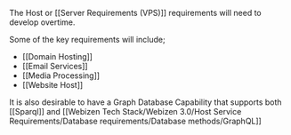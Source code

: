 The Host or [[Server Requirements (VPS)]] requirements will need to develop overtime.  

Some of the key requirements will include;

- [[Domain Hosting]]
- [[Email Services]]
- [[Media Processing]]
- [[Website Host]]

It is also desirable to have a Graph Database Capability that supports both [[Sparql]] and [[Webizen Tech Stack/Webizen 3.0/Host Service Requirements/Database requirements/Database methods/GraphQL]] 

